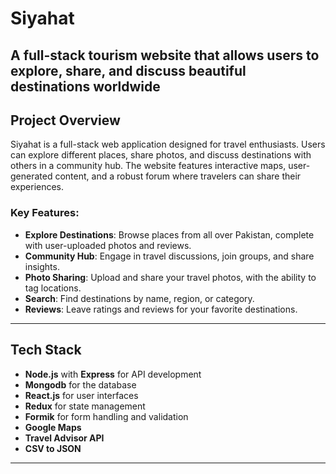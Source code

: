 #  Siyahat 

**A full-stack tourism website that allows users to explore, share, and discuss beautiful destinations worldwide**
---

## Project Overview

Siyahat is a full-stack web application designed for travel enthusiasts. Users can explore different places, share photos, and discuss destinations with others in a community hub. The website features interactive maps, user-generated content, and a robust forum where travelers can share their experiences.


### Key Features:
- **Explore Destinations**: Browse places from all over Pakistan, complete with user-uploaded photos and reviews.
- **Community Hub**: Engage in travel discussions, join groups, and share insights.
- **Photo Sharing**: Upload and share your travel photos, with the ability to tag locations.
- **Search**: Find destinations by name, region, or category.
- **Reviews**: Leave ratings and reviews for your favorite destinations.



---


## Tech Stack
- **Node.js** with **Express** for API development
- **Mongodb** for the database
- **React.js** for user interfaces
- **Redux** for state management
- **Formik** for form handling and validation
- **Google Maps**
- **Travel Advisor API**
- **CSV to JSON**




---
